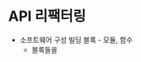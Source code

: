 # API 리팩터링

- 소프트웨어 구성 빌딩 블록 - 모듈, 함수
	- 블록들을 
<!--stackedit_data:
eyJoaXN0b3J5IjpbLTEyNDU2Mjg5MzJdfQ==
-->